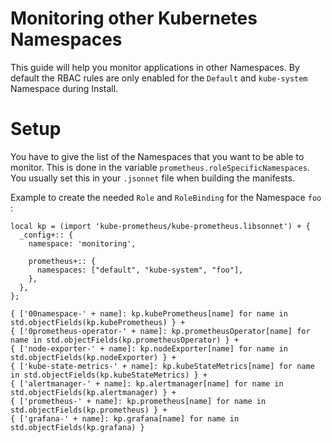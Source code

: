 # Monitoring other Kubernetes Namespaces
This guide will help you monitor applications in other Namespaces. By default the RBAC rules are only enabled for the `Default` and `kube-system` Namespace during Install.

# Setup
You have to give the list of the Namespaces that you want to be able to monitor.
This is done in the variable `prometheus.roleSpecificNamespaces`. You usually set this in your `.jsonnet` file when building the manifests.

Example to create the needed `Role` and `RoleBinding` for the Namespace `foo` : 
```
local kp = (import 'kube-prometheus/kube-prometheus.libsonnet') + {
  _config+:: {
    namespace: 'monitoring',

    prometheus+:: {
      namespaces: ["default", "kube-system", "foo"],
    },
  },
};
 
{ ['00namespace-' + name]: kp.kubePrometheus[name] for name in std.objectFields(kp.kubePrometheus) } +
{ ['0prometheus-operator-' + name]: kp.prometheusOperator[name] for name in std.objectFields(kp.prometheusOperator) } +
{ ['node-exporter-' + name]: kp.nodeExporter[name] for name in std.objectFields(kp.nodeExporter) } +
{ ['kube-state-metrics-' + name]: kp.kubeStateMetrics[name] for name in std.objectFields(kp.kubeStateMetrics) } +
{ ['alertmanager-' + name]: kp.alertmanager[name] for name in std.objectFields(kp.alertmanager) } +
{ ['prometheus-' + name]: kp.prometheus[name] for name in std.objectFields(kp.prometheus) } +
{ ['grafana-' + name]: kp.grafana[name] for name in std.objectFields(kp.grafana) }

```
